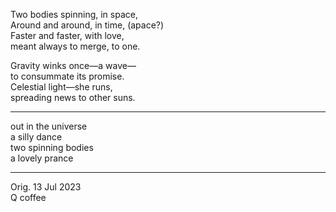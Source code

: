Two bodies spinning, in space,\
Around and around, in time, (apace?)\
Faster and faster, with love,\
meant always to merge, to one.

Gravity winks once—a wave—\
to consummate its promise.\
Celestial light—she runs,\
spreading news to other suns.

-----

out in the universe\
a silly dance\
two spinning bodies\
a lovely prance

-----

Orig. 13 Jul 2023\
Q coffee